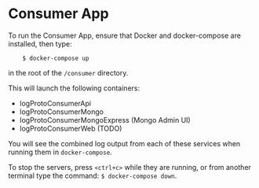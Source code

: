 # Consumer App
 
To run the Consumer App, ensure that Docker and docker-compose are installed, then type:
```
    $ docker-compose up
 ``` 

in the root of the `/consumer` directory.

This will launch the following containers:
* logProtoConsumerApi
* logProtoConsumerMongo
* logProtoConsumerMongoExpress (Mongo Admin UI)
* logProtoConsumerWeb (TODO)

You will see the combined log output from each of these services when running them in `docker-compose`. 

To stop the servers, press `<ctrl+c>` while they are running, or from another terminal type the command: `$ docker-compose down`.
 
